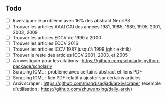 ## Todo

- [ ] Investiguer le problème avec 16% des abstract NeurIPS
- [ ] Trouver les articles AAAI CAI des années 1981, 1985, 1989, 1995, 2001, 2003, 2009
- [ ] Trouver les articles ECCV de 1990 à 2000
- [ ] Trouver les articles ECCV 2016
- [ ] Trouver les articles ICCV 1987 jusqu'à 1999 (ghir ekhtik)
- [ ] Trouver le reste des articles ICCV 2001, 2003, et 2005
- [ ] A investiguer pour les citations : https://github.com/scholarly-python-package/scholarly
- [ ] Scraping ICML : problème avec certains abstract et liens PDF
- [ ] Scraping ICML : lien PDF relatif à ajuster sur certains articles
- [ ] Arxivscraper : https://github.com/mahdisadjadi/arxivscraper (exemple d'utilisation : https://github.com/zhuwenxing/daily_arxiv)